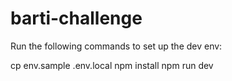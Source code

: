 # barti-challenge

Run the following commands to set up the dev env:

cp env.sample .env.local
npm install
npm run dev